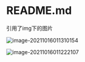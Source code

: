 # README.md

引用了img下的图片


![image-20211016011310154](images/image-20211016011310154.png)

![image-20211016011222107](images/image-20211016011222107.png)

